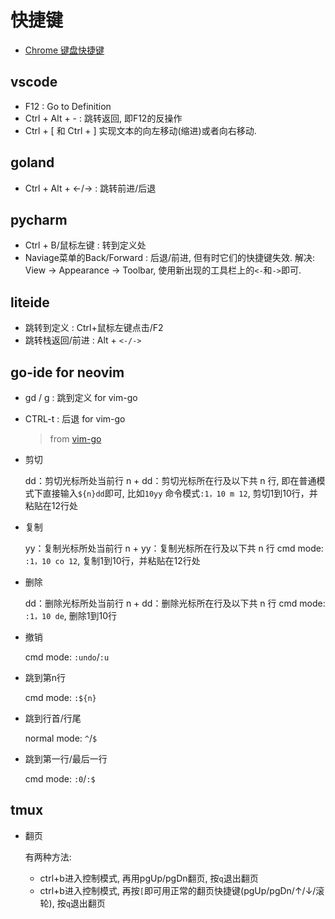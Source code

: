 # 快捷键
- [Chrome 键盘快捷键](https://support.google.com/chrome/answer/157179?hl=zh-Hans)

## vscode
- F12 : Go to Definition
- Ctrl + Alt + - : 跳转返回, 即F12的反操作
- Ctrl  +  [      和   Ctrl  +  ]     实现文本的向左移动(缩进)或者向右移动.

## goland
- Ctrl + Alt + <-/-> : 跳转前进/后退

## pycharm
- Ctrl + B/鼠标左键 :  转到定义处
- Naviage菜单的Back/Forward : 后退/前进, 但有时它们的快捷键失效. 解决: View -> Appearance -> Toolbar, 使用新出现的工具栏上的`<-`和`->`即可.

## liteide
- 跳转到定义 : Ctrl+鼠标左键点击/F2
- 跳转栈返回/前进 : Alt + `<-/->`

## go-ide for neovim
- gd / g<C-LeftMouse> : 跳到定义 for vim-go
- CTRL-t : 后退 for vim-go

  > from [vim-go](https://github.com/fatih/vim-go/blob/master/doc/vim-go.txt)
- 剪切

  dd：剪切光标所处当前行
  n + dd：剪切光标所在行及以下共 n 行, 即在普通模式下直接输入`${n}dd`即可, 比如`10yy`
  命令模式`:1，10 m 12`, 剪切1到10行，并粘贴在12行处
- 复制

  yy：复制光标所处当前行
  n + yy：复制光标所在行及以下共 n 行
  cmd mode: `:1，10 co 12`, 复制1到10行，并粘贴在12行处
- 删除

  dd：删除光标所处当前行
  n + dd：删除光标所在行及以下共 n 行
  cmd mode: `:1，10 de`, 删除1到10行
- 撤销

  cmd mode: `:undo`/`:u`
- 跳到第n行

  cmd mode: `:${n}`
- 跳到行首/行尾

  normal mode: `^`/`$`
- 跳到第一行/最后一行

  cmd mode: `:0`/`:$`

## tmux
- 翻页

  有两种方法:
  - ctrl+b进入控制模式, 再用pgUp/pgDn翻页, 按`q`退出翻页
  - ctrl+b进入控制模式, 再按`[`即可用正常的翻页快捷键(pgUp/pgDn/↑/↓/滚轮), 按`q`退出翻页